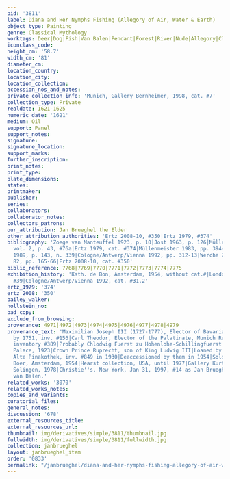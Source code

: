 ```yaml
---
pid: '3811'
label: Diana and Her Nymphs Fishing (Allegory of Air, Water & Earth)
object_type: Painting
genre: Classical Mythology
worktags: Deer|Dog|Fish|Van Balen|Pendant|Forest|River|Nude|Allegory|Classical|History|Mythological
iconclass_code:
height_cm: '58.7'
width_cm: '81'
diameter_cm:
location_country:
location_city:
location_collection:
accession_nos_and_notes:
private_collection_info: 'Munich, Gallery Bernheimer, 1998, cat. #7'
collection_type: Private
realdate: 1621-1625
numeric_date: '1621'
medium: Oil
support: Panel
support_notes:
signature:
signature_location:
support_marks:
further_inscription:
print_notes:
print_type:
plate_dimensions:
states:
printmaker:
publisher:
series:
collaborators:
collaborator_notes:
collectors_patrons:
our_attribution: Jan Brueghel the Elder
other_attribution_authorities: 'Ertz 2008-10, #350|Ertz 1979, #374'
bibliography: 'Zoege van Manteuffel 1923, p. 10|Jost 1963, p. 126|Müllenmeister 1978,
  vol. 2, p. 43, #76a|Ertz 1979, cat. #374|Müllenmeister 1983, pp. 394-95, fig.s 1-3|Robels
  1989, p. 143, n. 339|Cologne/Antwerp/Vienna 1992, pp. 312-13|Werche 2004, cat. #A
  82, pp. 165-66|Ertz 2008-10, cat. #350'
biblio_reference: 7768|7769|7770|7771|7772|7773|7774|7775
exhibition_history: 'Ksth. de Bon, Amsterdam, 1954, without cat.#|London 1979, cat.
  #39|Cologne/Antwerp/Vienna 1992, cat. #31.2'
ertz_1979: '374'
ertz_2008: '350'
bailey_walker:
hollstein_no:
bad_copy:
exclude_from_browsing:
provenance: 4971|4972|4973|4974|4975|4976|4977|4978|4979
provenance_text: 'Maximilian Joseph III (1727-1777), Elector of Bavaria, Nymphenburg,
  by 1751, inv. #156|Carl Theodor, Elector of the Palatinate, Munich Residence, 1799
  inventory #389|Probably Chlodwig Fuerst zu Hohenlohe-Schillingfuerst|Leuchtenberg
  Palace, 1923|Crown Prince Ruprecht, son of King Ludwig III|Loaned by him to the
  Alte Pinakothek, inv. #849 in 1930|Deaccessioned by them in 1954|Sold to Gal. de
  Boer, Amsterdam, 1954|Hearst collection, USA, until 1977|Gallery Kurt Mullenmeister,
  Solingen, 1978|Christie''s, New York, Jan 31, 1997, #14 as Jan Brueghel and Hendrick
  van Balen.'
related_works: '3070'
related_works_notes:
copies_and_variants:
curatorial_files:
general_notes:
discussion: '678'
external_resources_title:
external_resources_url:
thumbnail: img/derivatives/simple/3811/thumbnail.jpg
fullwidth: img/derivatives/simple/3811/fullwidth.jpg
collection: janbrueghel
layout: janbrueghel_item
order: '0833'
permalink: "/janbrueghel/diana-and-her-nymphs-fishing-allegory-of-air-water-earth"
---
```

